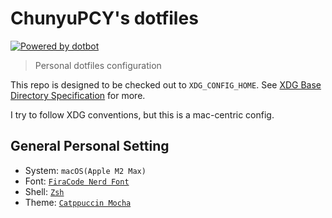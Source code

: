 # ChunyuPCY's dotfiles

[![Powered by dotbot][dbshield]][dblink]

[dblink]: https://github.com/anishathalye/dotbot
[dbshield]: https://img.shields.io/badge/powered%20by-dotbot-blue?style=flat

> Personal dotfiles configuration

This repo is designed to be checked out to `XDG_CONFIG_HOME`. See [XDG Base Directory Specification](https://specifications.freedesktop.org/basedir-spec/basedir-spec-latest.html) for more.

I try to follow XDG conventions, but this is a mac-centric config.

## General Personal Setting

- System: `macOS(Apple M2 Max)`
- Font: [`FiraCode Nerd Font`](https://www.nerdfonts.com/font-downloads)
- Shell: [`Zsh`](https://www.zsh.org/)
- Theme: [`Catppuccin Mocha`](https://catppuccin.com/ports)
